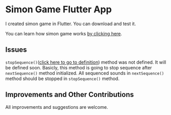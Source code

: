 # Simon Game Flutter App

I created simon game in Flutter. You can download and test it.

You can learn how simon game works [by clicking here](https://www.youtube.com/watch?v=1Yqj76Q4jJ4).

## Issues

`stopSequence()`([click here to go to definition](lib/simon.dart)) method was not defined. It will be defined soon. Basicly, this method is going to stop sequence after `nextSequence()` method initialized. All sequenced sounds in `nextSequence()` method should be stopped in `stopSequence()` method.

## Improvements and Other Contributions

All improvements and suggestions are welcome.

